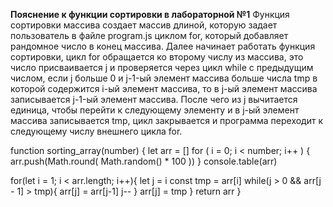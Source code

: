 **Пояснение к функции сортировки в лабораторной №1**
Функция сортировки массива создает массив длиной, которую задает пользователь в файле program.js циклом for,
который добавляет рандомное число в конец массива.
Далее начинает работать функция сортировки, цикл for обращается ко второму числу из массива, это число присваивается j и проверяется через цикл while с предыдущим числом, если j больше 0 и j-1-ый элемент массива больше числа tmp в которой содержится i-ый элемент массива, то в j-ый элемент массива записывается j-1-ый элемент массива. После чего из j вычитается единица, чтобы перейти к следующему элементу и в j-ый элемент массива записывается tmp, цикл закрывается и программа переходит к следующему числу внешнего цикла for.  


function sorting_array(number) {
	let arr = []
	for ( i = 0; i < number; i++ ) {
		arr.push(Math.round( Math.random() * 100 )) 
    }
	сonsole.table(arr) 

for(let i = 1; i < arr.length; i++){
		let j = i
		const tmp = arr[i]
		while(j > 0 && arr[j - 1] > tmp){
			arr[j] = arr[j-1]
			j--
		}
		arr[j] = tmp
		}
		return arr
		}

